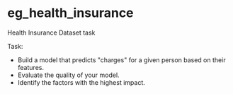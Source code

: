 # eg_health_insurance
Health Insurance Dataset task

Task:
- Build a model that predicts "charges" for a given person based on their features.
- Evaluate the quality of your model.
- Identify the factors with the highest impact.
